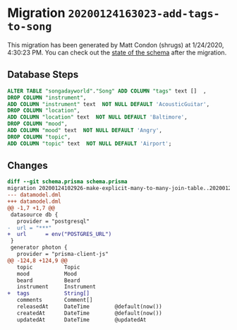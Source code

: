# Migration `20200124163023-add-tags-to-song`

This migration has been generated by Matt Condon (shrugs) at 1/24/2020, 4:30:23 PM.
You can check out the [state of the schema](./schema.prisma) after the migration.

## Database Steps

```sql
ALTER TABLE "songadayworld"."Song" ADD COLUMN "tags" text []  ,
DROP COLUMN "instrument",
ADD COLUMN "instrument" text  NOT NULL DEFAULT 'AcousticGuitar',
DROP COLUMN "location",
ADD COLUMN "location" text  NOT NULL DEFAULT 'Baltimore',
DROP COLUMN "mood",
ADD COLUMN "mood" text  NOT NULL DEFAULT 'Angry',
DROP COLUMN "topic",
ADD COLUMN "topic" text  NOT NULL DEFAULT 'Airport';
```

## Changes

```diff
diff --git schema.prisma schema.prisma
migration 20200124102926-make-explicit-many-to-many-join-table..20200124163023-add-tags-to-song
--- datamodel.dml
+++ datamodel.dml
@@ -1,7 +1,7 @@
 datasource db {
   provider = "postgresql"
-  url = "***"
+  url      = env("POSTGRES_URL")
 }
 generator photon {
   provider = "prisma-client-js"
@@ -124,8 +124,9 @@
   topic          Topic
   mood           Mood
   beard          Beard
   instrument     Instrument
+  tags           String[]
   comments       Comment[]
   releasedAt     DateTime        @default(now())
   createdAt      DateTime        @default(now())
   updatedAt      DateTime        @updatedAt
```


